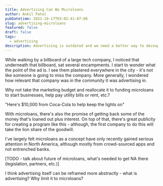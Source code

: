 ```yaml
---
title: Advertising Can Be Microloans
author: Ankil Patel
pubDatetime: 2022-10-17T03:02:41-07:00
slug: advertising-microloans
featured: false
draft: false
tags:
  - advertising
description: Advertising is outdated and we need a better way to decouple people from being consumers
---
```


While walking by a billboard of a large tech company, I noticed that underneath that billboard, sat several encampments. I start to wonder what the point of the ad is. I see them plastered everywhere in the city - it's not like someone is going to miss the company. More generally, I wondered how relevant that company was in the community it was advertising in.

Why not take the marketing budget and reallocate it to funding microloans to start businesses, help pay utility bills or rent, etc.?

"Here's $10,000 from Coca-Cola to help keep the lights on"

With microloans, there's also the promise of getting back some of the money that's loaned out plus interest. On top of that, there's great publicity for creating a program like this - although, the first company to do this will take the lion share of the goodwill.

I've largely felt microloans as a concept have only recently gained serious attention in North America, although mostly from crowd-sourced apps and not entrenched banks.

[TODO - talk about future of microloans, what's needed to get NA there (legislation, partners, etc.)]

I think advertising itself can be reframed more abstractly - what is advertising? Why limit it to microloans?
